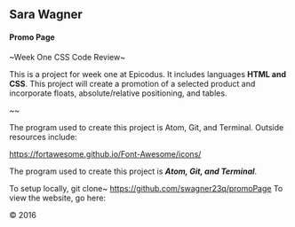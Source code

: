 ## Sara Wagner
#### Promo Page

~Week One CSS Code Review~

This is a project for week one at Epicodus. It includes languages **HTML and CSS**. This project will create a promotion of a selected product and incorporate floats, absolute/relative positioning, and tables.

~~

The program used to create this project is Atom, Git, and Terminal. Outside resources include:

https://fortawesome.github.io/Font-Awesome/icons/

The program used to create this project is ***Atom, Git, and Terminal***.

To setup locally, git clone~ https://github.com/swagner23q/promoPage
To view the website, go here:

&copy; 2016
